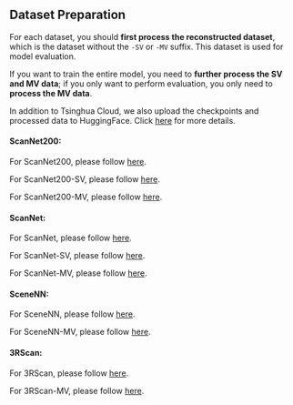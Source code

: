 ## Dataset Preparation

For each dataset, you should **first process the reconstructed dataset**, which is the dataset without the `-SV` or `-MV` suffix. This dataset is used for model evaluation.

If you want to train the entire model, you need to **further process the SV and MV data**; if you only want to perform evaluation, you only need to **process the MV data**.

In addition to Tsinghua Cloud, we also upload the checkpoints and processed data to HuggingFace. Click [here](https://huggingface.co/XXXCARREY/EmbodiedSAM/tree/main) for more details.

#### ScanNet200: 

For ScanNet200, please follow [here](../data/scannet200/README.md).

For ScanNet200-SV, please follow [here](../data/scannet200-sv/README.md).

For ScanNet200-MV, please follow [here](../data/scannet200-mv/README.md).

#### ScanNet:
For ScanNet, please follow [here](../data/scannet/README.md).

For ScanNet-SV, please follow [here](../data/scannet-sv/README.md).

For ScanNet-MV, please follow [here](../data/scannet-mv/README.md).

#### SceneNN:
For SceneNN, please follow [here](../data/scenenn/README.md).


For SceneNN-MV, please follow [here](../data/scenenn-mv/README.md).

#### 3RScan:

For 3RScan, please follow [here](../data/3RScan/README.md).


For 3RScan-MV, please follow [here](../data/3RScan-mv/README.md).
